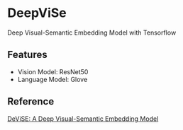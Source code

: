 # DeepViSe

Deep Visual-Semantic Embedding Model with Tensorflow

## Features

* Vision Model: ResNet50
* Language Model: Glove

## Reference

[DeViSE: A Deep Visual-Semantic Embedding Model](https://static.googleusercontent.com/media/research.google.com/ja//pubs/archive/41473.pdf)
